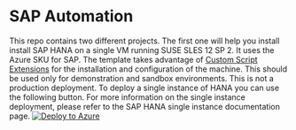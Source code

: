 # SAP Automation
This repo contains two different projects. The first one will help you install install SAP HANA on a single VM running SUSE SLES 12 SP 2. It uses the Azure SKU for SAP. The template takes advantage of [Custom Script Extensions](https://github.com/Azure/azure-linux-extensions/tree/master/CustomScript) for the installation and configuration of the machine. This should be used only for demonstration and sandbox environments. This is not a production deployment.
To deploy a single instance of HANA you can use the following button. For more information on the single instance deployment, please refer to the SAP HANA single instance documentation page.
[![Deploy to Azure](http://azuredeploy.net/deploybutton.png)](https://portal.azure.com/#create/Microsoft.Template/uri/https%3A%2F%2Fraw.githubusercontent.com%2FAzureCAT-GSI%2FHana-Test-Deploy%2Fmaster%2FFazuredeploy.json)

